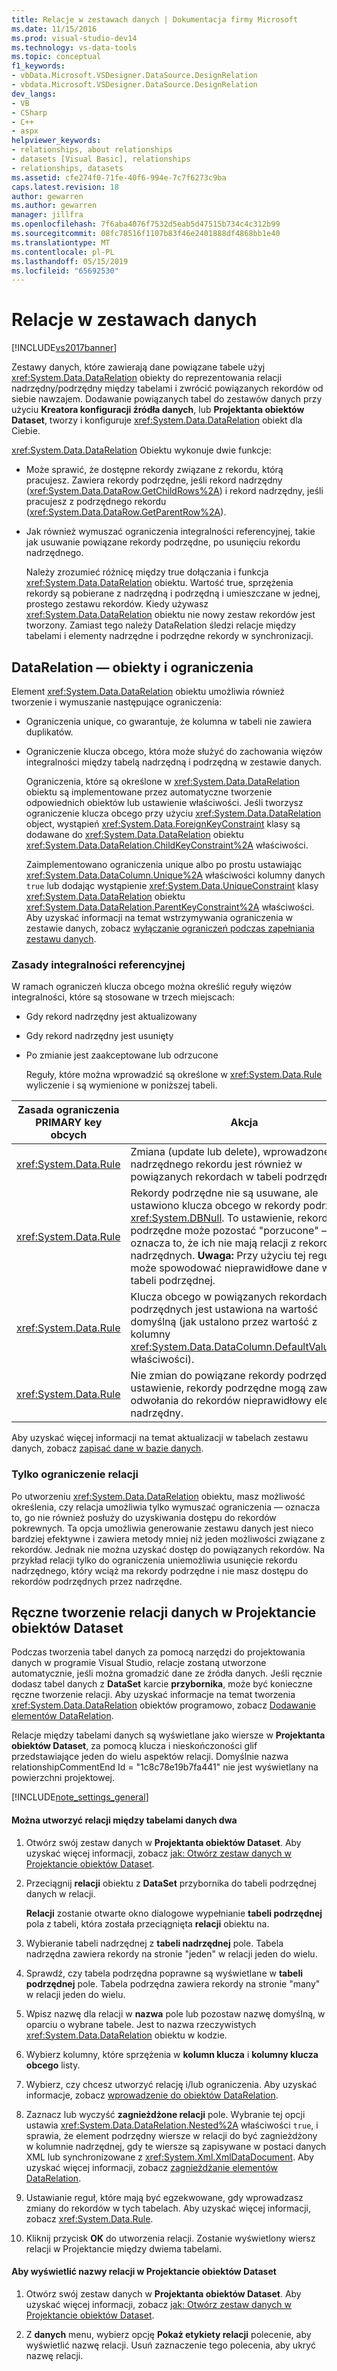 ```yaml
---
title: Relacje w zestawach danych | Dokumentacja firmy Microsoft
ms.date: 11/15/2016
ms.prod: visual-studio-dev14
ms.technology: vs-data-tools
ms.topic: conceptual
f1_keywords:
- vbData.Microsoft.VSDesigner.DataSource.DesignRelation
- vbdata.Microsoft.VSDesigner.DataSource.DesignRelation
dev_langs:
- VB
- CSharp
- C++
- aspx
helpviewer_keywords:
- relationships, about relationships
- datasets [Visual Basic], relationships
- relationships, datasets
ms.assetid: cfe274f0-71fe-40f6-994e-7c7f6273c9ba
caps.latest.revision: 18
author: gewarren
ms.author: gewarren
manager: jillfra
ms.openlocfilehash: 7f6aba4076f7532d5eab5d47515b734c4c312b99
ms.sourcegitcommit: 08fc78516f1107b83f46e2401888df4868bb1e40
ms.translationtype: MT
ms.contentlocale: pl-PL
ms.lasthandoff: 05/15/2019
ms.locfileid: "65692530"
---
```

# <a name="relationships-in-datasets"></a>Relacje w zestawach danych
[!INCLUDE[vs2017banner](../includes/vs2017banner.md)]

Zestawy danych, które zawierają dane powiązane tabele użyj <xref:System.Data.DataRelation> obiekty do reprezentowania relacji nadrzędny/podrzędny między tabelami i zwrócić powiązanych rekordów od siebie nawzajem. Dodawanie powiązanych tabel do zestawów danych przy użyciu **Kreatora konfiguracji źródła danych**, lub **Projektanta obiektów Dataset**, tworzy i konfiguruje <xref:System.Data.DataRelation> obiekt dla Ciebie.  
  
 <xref:System.Data.DataRelation> Obiektu wykonuje dwie funkcje:  
  
- Może sprawić, że dostępne rekordy związane z rekordu, którą pracujesz. Zawiera rekordy podrzędne, jeśli rekord nadrzędny (<xref:System.Data.DataRow.GetChildRows%2A>) i rekord nadrzędny, jeśli pracujesz z podrzędnego rekordu (<xref:System.Data.DataRow.GetParentRow%2A>).  
  
- Jak również wymuszać ograniczenia integralności referencyjnej, takie jak usuwanie powiązane rekordy podrzędne, po usunięciu rekordu nadrzędnego.  
  
  Należy zrozumieć różnicę między true dołączania i funkcja <xref:System.Data.DataRelation> obiektu. Wartość true, sprzężenia rekordy są pobierane z nadrzędną i podrzędną i umieszczane w jednej, prostego zestawu rekordów. Kiedy używasz <xref:System.Data.DataRelation> obiektu nie nowy zestaw rekordów jest tworzony. Zamiast tego należy DataRelation śledzi relacje między tabelami i elementy nadrzędne i podrzędne rekordy w synchronizacji.  
  
## <a name="datarelation-objects-and-constraints"></a>DataRelation — obiekty i ograniczenia  
 Element <xref:System.Data.DataRelation> obiektu umożliwia również tworzenie i wymuszanie następujące ograniczenia:  
  
- Ograniczenia unique, co gwarantuje, że kolumna w tabeli nie zawiera duplikatów.  
  
- Ograniczenie klucza obcego, która może służyć do zachowania więzów integralności między tabelą nadrzędną i podrzędną w zestawie danych.  
  
  Ograniczenia, które są określone w <xref:System.Data.DataRelation> obiektu są implementowane przez automatyczne tworzenie odpowiednich obiektów lub ustawienie właściwości. Jeśli tworzysz ograniczenie klucza obcego przy użyciu <xref:System.Data.DataRelation> object, wystąpień <xref:System.Data.ForeignKeyConstraint> klasy są dodawane do <xref:System.Data.DataRelation> obiektu <xref:System.Data.DataRelation.ChildKeyConstraint%2A> właściwości.  
  
  Zaimplementowano ograniczenia unique albo po prostu ustawiając <xref:System.Data.DataColumn.Unique%2A> właściwości kolumny danych `true` lub dodając wystąpienie <xref:System.Data.UniqueConstraint> klasy <xref:System.Data.DataRelation> obiektu <xref:System.Data.DataRelation.ParentKeyConstraint%2A> właściwości. Aby uzyskać informacji na temat wstrzymywania ograniczenia w zestawie danych, zobacz [wyłączanie ograniczeń podczas zapełniania zestawu danych](../data-tools/turn-off-constraints-while-filling-a-dataset.md).  
  
### <a name="referential-integrity-rules"></a>Zasady integralności referencyjnej  
 W ramach ograniczeń klucza obcego można określić reguły więzów integralności, które są stosowane w trzech miejscach:  
  
- Gdy rekord nadrzędny jest aktualizowany  
  
- Gdy rekord nadrzędny jest usunięty  
  
- Po zmianie jest zaakceptowane lub odrzucone  
  
  Reguły, które można wprowadzić są określone w <xref:System.Data.Rule> wyliczenie i są wymienione w poniższej tabeli.  
  
|Zasada ograniczenia PRIMARY key obcych|Akcja|  
|----------------------------------|------------|  
|<xref:System.Data.Rule>|Zmiana (update lub delete), wprowadzone do nadrzędnego rekordu jest również w powiązanych rekordach w tabeli podrzędnej.|  
|<xref:System.Data.Rule>|Rekordy podrzędne nie są usuwane, ale ustawiono klucza obcego w rekordy podrzędne <xref:System.DBNull>. To ustawienie, rekordy podrzędne może pozostać "porzucone" — oznacza to, że ich nie mają relacji z rekordów nadrzędnych. **Uwaga:**  Przy użyciu tej reguły może spowodować nieprawidłowe dane w tabeli podrzędnej.|  
|<xref:System.Data.Rule>|Klucza obcego w powiązanych rekordach podrzędnych jest ustawiona na wartość domyślną (jak ustalono przez wartość z kolumny <xref:System.Data.DataColumn.DefaultValue%2A> właściwości).|  
|<xref:System.Data.Rule>|Nie zmian do powiązane rekordy podrzędne. To ustawienie, rekordy podrzędne mogą zawierać odwołania do rekordów nieprawidłowy element nadrzędny.|  
  
 Aby uzyskać więcej informacji na temat aktualizacji w tabelach zestawu danych, zobacz [zapisać dane w bazie danych](../data-tools/save-data-back-to-the-database.md).  
  
### <a name="constraint-only-relations"></a>Tylko ograniczenie relacji  
 Po utworzeniu <xref:System.Data.DataRelation> obiektu, masz możliwość określenia, czy relacja umożliwia tylko wymuszać ograniczenia — oznacza to, go nie również posłuży do uzyskiwania dostępu do rekordów pokrewnych. Ta opcja umożliwia generowanie zestawu danych jest nieco bardziej efektywne i zawiera metody mniej niż jeden możliwości związane z rekordów. Jednak nie można uzyskać dostęp do powiązanych rekordów. Na przykład relacji tylko do ograniczenia uniemożliwia usunięcie rekordu nadrzędnego, który wciąż ma rekordy podrzędne i nie masz dostępu do rekordów podrzędnych przez nadrzędne.  
  
## <a name="manually-creating-a-data-relation-in-the-dataset-designer"></a>Ręczne tworzenie relacji danych w Projektancie obiektów Dataset  
 Podczas tworzenia tabel danych za pomocą narzędzi do projektowania danych w programie Visual Studio, relacje zostaną utworzone automatycznie, jeśli można gromadzić dane ze źródła danych. Jeśli ręcznie dodasz tabel danych z **DataSet** karcie **przybornika**, może być konieczne ręczne tworzenie relacji. Aby uzyskać informacje na temat tworzenia <xref:System.Data.DataRelation> obiektów programowo, zobacz [Dodawanie elementów DataRelation](https://msdn.microsoft.com/library/a4a564fb-c1c4-4135-b6c2-b030e51195e4).  
  
 Relacje między tabelami danych są wyświetlane jako wiersze w **Projektanta obiektów Dataset**, za pomocą klucza i nieskończoności glif przedstawiające jeden do wielu aspektów relacji. Domyślnie nazwa relationshipCommentEnd Id = "1c8c78e19b7fa441" nie jest wyświetlany na powierzchni projektowej.  
  
 [!INCLUDE[note_settings_general](../includes/note-settings-general-md.md)]  
  
#### <a name="to-create-a-relationship-between-two-data-tables"></a>Można utworzyć relacji między tabelami danych dwa  
  
1. Otwórz swój zestaw danych w **Projektanta obiektów Dataset**. Aby uzyskać więcej informacji, zobacz [jak: Otwórz zestaw danych w Projektancie obiektów Dataset](https://msdn.microsoft.com/library/36fc266f-365b-42cb-aebb-c993dc2c47c3).  
  
2. Przeciągnij **relacji** obiektu z **DataSet** przybornika do tabeli podrzędnej danych w relacji.  
  
     **Relacji** zostanie otwarte okno dialogowe wypełnianie **tabeli podrzędnej** pola z tabeli, która została przeciągnięta **relacji** obiektu na.  
  
3. Wybieranie tabeli nadrzędnej z **tabeli nadrzędnej** pole. Tabela nadrzędna zawiera rekordy na stronie "jeden" w relacji jeden do wielu.  
  
4. Sprawdź, czy tabela podrzędna poprawne są wyświetlane w **tabeli podrzędnej** pole. Tabela podrzędna zawiera rekordy na stronie "many" w relacji jeden do wielu.  
  
5. Wpisz nazwę dla relacji w **nazwa** pole lub pozostaw nazwę domyślną, w oparciu o wybrane tabele. Jest to nazwa rzeczywistych <xref:System.Data.DataRelation> obiektu w kodzie.  
  
6. Wybierz kolumny, które sprzężenia w **kolumn klucza** i **kolumny klucza obcego** listy.  
  
7. Wybierz, czy chcesz utworzyć relację i/lub ograniczenia. Aby uzyskać informacje, zobacz [wprowadzenie do obiektów DataRelation](https://msdn.microsoft.com/library/89d8a881-8265-41f2-a88b-61311ab06192).  
  
8. Zaznacz lub wyczyść **zagnieżdżone relacji** pole. Wybranie tej opcji ustawia <xref:System.Data.DataRelation.Nested%2A> właściwości `true`, i sprawia, że element podrzędny wiersze w relacji do być zagnieżdżony w kolumnie nadrzędnej, gdy te wiersze są zapisywane w postaci danych XML lub synchronizowane z <xref:System.Xml.XmlDataDocument>. Aby uzyskać więcej informacji, zobacz [zagnieżdżanie elementów DataRelation](https://msdn.microsoft.com/library/9530f9c9-dd98-4b93-8cdb-40d7f1e8d0ab).  
  
9. Ustawianie reguł, które mają być egzekwowane, gdy wprowadzasz zmiany do rekordów w tych tabelach. Aby uzyskać więcej informacji, zobacz <xref:System.Data.Rule>.  
  
10. Kliknij przycisk **OK** do utworzenia relacji. Zostanie wyświetlony wiersz relacji w Projektancie między dwiema tabelami.  
  
#### <a name="to-display-a-relation-name-in-the-dataset-designer"></a>Aby wyświetlić nazwy relacji w Projektancie obiektów Dataset  
  
1. Otwórz swój zestaw danych w **Projektanta obiektów Dataset**. Aby uzyskać więcej informacji, zobacz [jak: Otwórz zestaw danych w Projektancie obiektów Dataset](https://msdn.microsoft.com/library/36fc266f-365b-42cb-aebb-c993dc2c47c3).  
  
2. Z **danych** menu, wybierz opcję **Pokaż etykiety relacji** polecenie, aby wyświetlić nazwę relacji. Usuń zaznaczenie tego polecenia, aby ukryć nazwę relacji.
